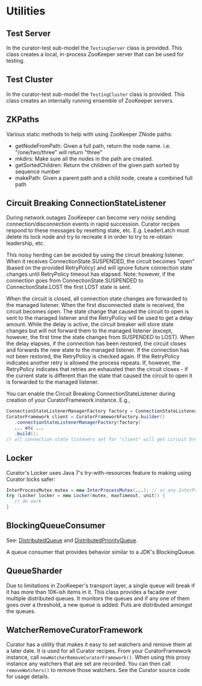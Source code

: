 # Utilities

## Test Server

In the curator-test sub-model the `TestingServer` class is provided. This class creates a local, in-process ZooKeeper server that can be used for testing.

## Test Cluster

In the curator-test sub-model the `TestingCluster` class is provided. This class creates an internally running ensemble of ZooKeeper servers.

## ZKPaths

Various static methods to help with using ZooKeeper ZNode paths:

* getNodeFromPath: Given a full path, return the node name. i.e. "/one/two/three" will return "three"
* mkdirs: Make sure all the nodes in the path are created.
* getSortedChildren: Return the children of the given path sorted by sequence number
* makePath: Given a parent path and a child node, create a combined full path

## Circuit Breaking ConnectionStateListener

During network outages ZooKeeper can become very noisy sending connection/disconnection events in rapid succession. Curator recipes respond to these messages by resetting state, etc. E.g. LeaderLatch must delete its lock node and try to recreate it in order to try to re-obtain leadership, etc.

This noisy herding can be avoided by using the circuit breaking listener. When it receives ConnectionState.SUSPENDED, the circuit becomes "open" (based on the provided RetryPolicy) and will ignore future connection state changes until RetryPolicy timeout has elapsed. Note: however, if the connection goes from ConnectionState.SUSPENDED to ConnectionState.LOST the first LOST state is sent.

When the circuit is closed, all connection state changes are forwarded to the managed listener. When the first disconnected state is received, the circuit becomes open. The state change that caused the circuit to open is sent to the managed listener and the RetryPolicy will be used to get a delay amount. While the delay is active, the circuit breaker will store state changes but will not forward them to the managed listener (except, however, the first time the state changes from SUSPENDED to LOST). When the delay elapses, if the connection has been restored, the circuit closes and forwards the new state to the managed listener. If the connection has not been restored, the RetryPolicy is checked again. If the RetryPolicy indicates another retry is allowed the process repeats. If, however, the RetryPolicy indicates that retries are exhausted then the circuit closes - if the current state is different than the state that caused the circuit to open it is forwarded to the managed listener.

You can enable the Circuit Breaking ConnectionStateListener during creation of your CuratorFramework instance. E.g.,

```java
ConnectionStateListenerManagerFactory factory = ConnectionStateListenerManagerFactory.circuitBreaking(...retry policy for circuit breaking...);
CuratorFramework client = CuratorFrameworkFactory.builder()
   .connectionStateListenerManagerFactory(factory)
   ... etc ...
   .build();
// all connection state listeners set for "client" will get circuit breaking behavior
```

## Locker

Curator's Locker uses Java 7's try-with-resources feature to making using Curator locks safer:

```java
InterProcessMutex mutex = new InterProcessMutex(...); // or any InterProcessLock
try (Locker locker = new Locker(mutex, maxTimeout, unit)) {
   // do work
}
```

## BlockingQueueConsumer

See: [DistributedQueue](recipes-distributed-queue.md) and [DistributedPriorityQueue](recipes-distributed-priority-queue.md).

A queue consumer that provides behavior similar to a JDK's BlockingQueue.

## QueueSharder

Due to limitations in ZooKeeper's transport layer, a single queue will break if it has more than 10K-ish items in it. This class provides a facade over multiple distributed queues. It monitors the queues and if any one of them goes over a threshold, a new queue is added. Puts are distributed amongst the queues.

## WatcherRemoveCuratorFramework

Curator has a utility that makes it easy to set watchers and remove them at a later date. It is used for all Curator recipes. From your CuratorFramework instance, call `newWatcherRemoveCuratorFramework()`. When using this proxy instance any watchers that are set are recorded. You can then call `removeWatchers()` to remove those watchers. See the Curator source code for usage details.
